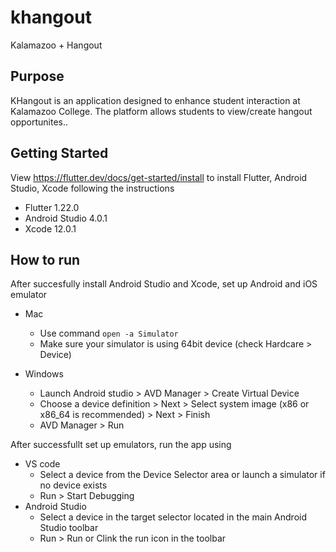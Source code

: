 # khangout

Kalamazoo + Hangout

## Purpose

KHangout is an application designed to enhance student interaction at Kalamazoo College. The platform
allows students to view/create hangout opportunites..

## Getting Started

View https://flutter.dev/docs/get-started/install to install Flutter, Android Studio, Xcode following the instructions
  - Flutter 1.22.0
  - Android Studio 4.0.1
  - Xcode 12.0.1

## How to run

After succesfully install Android Studio and Xcode, set up Android and iOS emulator
  - Mac
    - Use command `open -a Simulator`
    - Make sure your simulator is using 64bit device (check Hardcare > Device)
    
  - Windows
    - Launch Android studio > AVD Manager > Create Virtual Device 
    - Choose a device definition > Next > Select system image (x86 or x86_64 is recommended) > Next > Finish
    - AVD Manager > Run
    
 After successfullt set up emulators, run the app using
   - VS code
      - Select a device from the Device Selector area or launch a simulator if no device exists
      - Run > Start Debugging
   - Android Studio
      - Select a device in the target selector located in the main Android Studio toolbar
      - Run > Run or Clink the run icon in the toolbar
